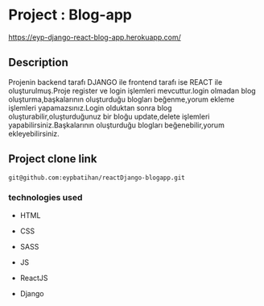 
# Project : Blog-app

https://eyp-django-react-blog-app.herokuapp.com/

## Description

Projenin backend tarafı DJANGO ile frontend tarafı ise REACT ile oluşturulmuş.Proje register ve login işlemleri mevcuttur.login olmadan blog oluşturma,başkalarının oluşturduğu blogları beğenme,yorum ekleme işlemleri yapamazsınız.Login olduktan sonra blog oluşturabilir,oluşturduğunuz bir bloğu update,delete işlemleri yapabilirsiniz.Başkalarının oluşturduğu blogları beğenebilir,yorum ekleyebilirsiniz.

## Project clone link

`git@github.com:eypbatihan/reactDjango-blogapp.git`


### technologies used

- HTML

- CSS

- SASS

- JS

- ReactJS

- Django


